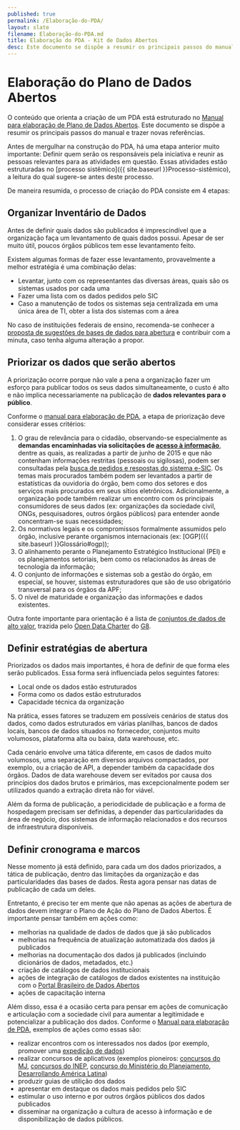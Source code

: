 ```yaml
---
published: true
permalink: /Elaboração-do-PDA/
layout: slate
filename: Elaboração-do-PDA.md
title: Elaboração do PDA - Kit de Dados Abertos
desc: Este documento se dispõe a resumir os principais passos do manual e trazer novas referências.
---
```


Elaboração do Plano de Dados Abertos
====

O conteúdo que orienta a criação de um PDA está estruturado no
[Manual para elaboração de Plano de Dados Abertos](http://wiki.dados.gov.br/Capacitacao-para-Elaboracao-de-Planos-de-Dados-Abertos.ashx#__Material_Did%C3%A1tico_0). 
Este documento se dispõe a resumir os principais passos do manual e trazer
novas referências.

Antes de mergulhar na construção do PDA, há uma etapa anterior muito importante:
Definir quem serão os responsáveis pela iniciativa e reunir as pessoas
relevantes para as atividades em questão. Essas atividades estão estruturadas no
[processo sistêmico]({{ site.baseurl }}Processo-sistêmico),
a leitura do qual sugere-se antes deste processo.

De maneira resumida, o processo de criação do PDA consiste em 4 etapas:

## Organizar Inventário de Dados

Antes de definir quais dados são publicados é imprescindível que a organização faça
um levantamento de quais dados possui. Apesar de ser muito útil, poucos órgãos
públicos tem esse levantamento feito.

Existem algumas formas de fazer esse levantamento, provavelmente a melhor estratégia é uma combinação delas:

* Levantar, junto com os representantes das diversas áreas, quais são os sistemas usados por cada uma
* Fazer uma lista com os dados pedidos pelo SIC
* Caso a manutenção de todos os sistemas seja centralizada em uma única área de TI, obter a lista dos sistemas com a área

No caso de instituições federais de ensino, recomenda-se conhecer a
[proposta de sugestões de bases de dados para abertura](http://wiki.dados.gov.br/Abertura-de-bases-de-dados-nas-instituicoes-federais-de-ensino.ashx)
e contribuir com a minuta, caso tenha alguma alteração a propor.

## Priorizar os dados que serão abertos

A priorização ocorre porque não vale a pena a organização fazer um esforço para publicar todos os seus dados simultaneamente, o custo é alto e não implica necessariamente na publicação de **dados relevantes para o público**. 

Conforme o [manual para elaboração de PDA](http://wiki.dados.gov.br/Capacitacao-para-Elaboracao-de-Planos-de-Dados-Abertos.ashx#__Material_Did%C3%A1tico_0), a etapa de priorização deve considerar esses critérios:

1. O grau de relevância para o cidadão, observando-se especialmente as
   **demandas encaminhadas via solicitações de [acesso à
   informação](http://www.acessoainformacao.gov.br/)**, dentre as quais, as
   realizadas a partir de junho de 2015 e que não contenham informações
   restritas (pessoais ou sigilosas), podem ser consultadas pela [busca de
   pedidos e respostas do sistema
   e-SIC](http://www.acessoainformacao.gov.br/assuntos/busca-de-pedidos-e-respostas).
   Os temas mais procurados também podem ser levantados a partir de
   estatísticas da ouvidoria do órgão, bem como dos setores e dos serviços
   mais procurados em seus sítios eletrônicos. Adicionalmente, a organização
   pode também realizar um encontro com os principais consumidores de seus
   dados (ex: organizações da sociedade civil, ONGs, pesquisadores, outros
   órgãos públicos) para entender aonde concentram-se suas necessidades;
2. Os normativos legais e os compromissos formalmente assumidos pelo órgão, inclusive perante organismos internacionais (ex: [OGP]({{ site.baseurl }}Glossário#ogp)); 
3. O alinhamento perante o Planejamento Estratégico Institucional (PEI) e os planejamentos setoriais, bem como os relacionados às áreas de tecnologia da informação;
4. O conjunto de informações e sistemas sob a gestão do órgão, em especial, se houver, sistemas estruturadores que são de uso obrigatório transversal para os órgãos da APF;
5. O nível de maturidade e organização das informações e dados existentes.

Outra fonte importante para orientação é a lista de [conjuntos de dados de alto valor](https://www.gov.uk/government/publications/open-data-charter/g8-open-data-charter-and-technical-annex#action-2-release-of-high-value-data), 
trazida pelo [Open Data Charter](https://www.gov.uk/government/publications/open-data-charter) do [G8](http://en.wikipedia.org/wiki/G8).

## Definir estratégias de abertura

Priorizados os dados mais importantes, é hora de definir de que forma eles serão publicados. Essa forma será influenciada pelos seguintes fatores:

* Local onde os dados estão estruturados
* Forma como os dados estão estruturados
* Capacidade técnica da organização

Na prática, esses fatores se traduzem em possíveis cenários de status dos dados, como dados estruturados em várias planilhas, bancos de dados locais, bancos de dados situados no fornecedor, conjuntos muito volumosos, plataforma alta ou baixa, data warehouse, etc. 

Cada cenário envolve uma tática diferente, em casos de dados muito volumosos, uma separação em diversos arquivos compactados, por exemplo, ou a criação de API, a depender também da capacidade dos órgãos. Dados de data warehouse devem ser evitados por causa dos princípios dos dados brutos e primários, mas excepcionalmente podem ser utilizados quando a extração direta não for viável.

Além da forma de publicação, a periodicidade de publicação e a forma de hospedagem precisam ser definidas, a depender das particularidades da área de negócio, dos sistemas de informação relacionados e dos recursos de infraestrutura disponíveis.


## Definir cronograma e marcos

Nesse momento já está definido, para cada um dos dados priorizados, a tática
de publicação, dentro das limitações da organização e das particularidades das
bases de dados. Resta agora pensar nas datas de publicação de cada um deles.

Entretanto, é preciso ter em mente que não apenas as ações de abertura de
dados devem integrar o Plano de Ação do Plano de Dados Abertos. É importante
pensar também em ações como:

* melhorias na qualidade de dados de dados que já são publicados
* melhorias na frequência de atualização automatizada dos dados já publicados
* melhorias na documentação dos dados já publicados (incluindo dicionários de dados, metadados, etc.)
* criação de catálogos de dados institucionais
* ações de integração de catálogos de dados existentes na instituição com o [Portal Brasileiro de Dados Abertos](http://dados.gov.br)
* ações de capacitação interna

Além disso, essa é a ocasião certa para pensar em ações de comunicação e
articulação com a sociedade civil para aumentar a legitimidade e potencializar
a publicação dos dados. Conforme o [Manual para elaboração de
PDA](http://www.planejamento.gov.br/secretarias/upload/Arquivos/governo_aberto/manual_elaboracao_plano_dados_abertos.pdf), exemplos de ações como essas são: 

* realizar encontros com os interessados nos dados (por exemplo, promover uma [expedição de dados](http://escoladedados.org/expedicao-de-dados/))
* realizar concursos de aplicativos (exemplos pioneiros: [concursos do MJ](http://www.justica.gov.br/dados-abertos), [concursos do INEP](http://hackathondadoseducacionais.org.br/), [concurso do Ministério do Planejamento](http://dados.gov.br/noticia/conheca-os-vencedores-do-concurso-nacional-de-dados-abertos/), 
[Desarrollando América Latina](http://desarrollandoamerica.org/))
* produzir guias de utilição dos dados
* apresentar em destaque os dados mais pedidos pelo SIC
* estimular o uso interno e por outros órgãos públicos dos dados publicados
* disseminar na organização a cultura de acesso à informação e de disponibilização de dados públicos.

